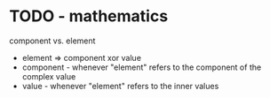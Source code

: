 
<!-- ======================================================================= -->
# TODO - mathematics

component vs. element

* element => component xor value
* component - whenever "element" refers to the component of the complex value
* value - whenever "element" refers to the inner values
